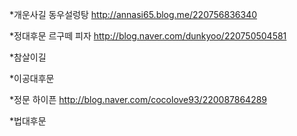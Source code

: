*개운사길
동우설렁탕
http://annasi65.blog.me/220756836340

*정대후문
르구떼 피자
http://blog.naver.com/dunkyoo/220750504581

*참살이길

*이공대후문

*정문
하이픈
http://blog.naver.com/cocolove93/220087864289

*법대후문
